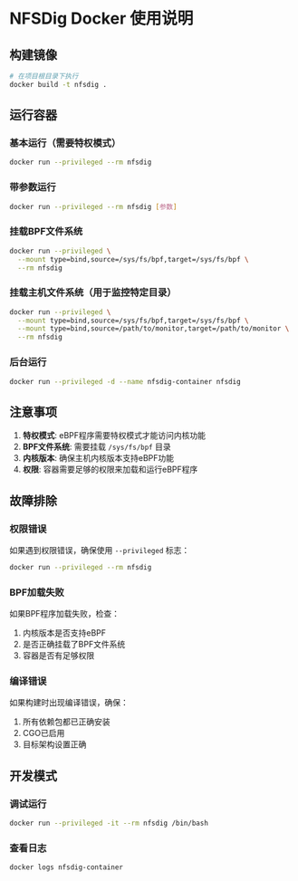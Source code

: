# NFSDig Docker 使用说明

## 构建镜像

```bash
# 在项目根目录下执行
docker build -t nfsdig .
```

## 运行容器

### 基本运行（需要特权模式）
```bash
docker run --privileged --rm nfsdig
```

### 带参数运行
```bash
docker run --privileged --rm nfsdig [参数]
```

### 挂载BPF文件系统
```bash
docker run --privileged \
  --mount type=bind,source=/sys/fs/bpf,target=/sys/fs/bpf \
  --rm nfsdig
```

### 挂载主机文件系统（用于监控特定目录）
```bash
docker run --privileged \
  --mount type=bind,source=/sys/fs/bpf,target=/sys/fs/bpf \
  --mount type=bind,source=/path/to/monitor,target=/path/to/monitor \
  --rm nfsdig
```

### 后台运行
```bash
docker run --privileged -d --name nfsdig-container nfsdig
```

## 注意事项

1. **特权模式**: eBPF程序需要特权模式才能访问内核功能
2. **BPF文件系统**: 需要挂载 `/sys/fs/bpf` 目录
3. **内核版本**: 确保主机内核版本支持eBPF功能
4. **权限**: 容器需要足够的权限来加载和运行eBPF程序

## 故障排除

### 权限错误
如果遇到权限错误，确保使用 `--privileged` 标志：
```bash
docker run --privileged --rm nfsdig
```

### BPF加载失败
如果BPF程序加载失败，检查：
1. 内核版本是否支持eBPF
2. 是否正确挂载了BPF文件系统
3. 容器是否有足够权限

### 编译错误
如果构建时出现编译错误，确保：
1. 所有依赖包都已正确安装
2. CGO已启用
3. 目标架构设置正确

## 开发模式

### 调试运行
```bash
docker run --privileged -it --rm nfsdig /bin/bash
```

### 查看日志
```bash
docker logs nfsdig-container
``` 